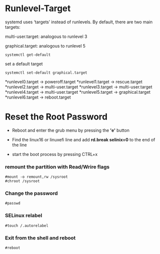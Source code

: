 # Runlevel-Target
systemd uses ‘targets’ instead of runlevels. By default, there are two main targets:

multi-user.target: analogous to runlevel 3

graphical.target: analogous to runlevel 5

```
systemctl get-default
```
set a default target
```
systemctl set-default graphical.target
```

*runlevel0.target -> poweroff.target
*runlevel1.target -> rescue.target
*runlevel2.target -> multi-user.target
*runlevel3.target -> multi-user.target
*runlevel4.target -> multi-user.target
*runlevel5.target -> graphical.target
*runlevel6.target -> reboot.target

# Reset the Root Password

* Reboot and enter the grub menu by pressing the **'e'** button 

* Find the linux16 or linuxefi line and add **rd.break selinix=0** to the end of the line

* start the boot process by pressing CTRL+x

### remount the partition with Read/Wrire flags

```
#mount -o remount,rw /sysroot
#chroot /sysroot
```

### Change the password

```
#passwd
```

### SELinux relabel
```
#touch /.autorelabel
```

### Exit from the shell and reboot

```
#reboot
```

